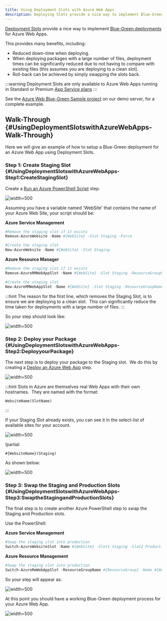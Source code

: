 ```yaml
---
title: Using Deployment Slots with Azure Web Apps
description: Deploying Slots provide a nice way to implement Blue-Green deployments for Azure Web Apps.
---
```


[Deployment Slots](https://azure.microsoft.com/en-us/documentation/articles/web-sites-staged-publishing/) provide a nice way to implement [Blue-Green deployments](http://martinfowler.com/bliki/BlueGreenDeployment.html) for Azure Web Apps.

This provides many benefits, including:

- Reduced down-time when deploying.
- When deploying packages with a large number of files, deployment times can be significantly reduced due to not having to compare with existing files (this assumes you are deploying to a clean slot).
- Roll-back can be achieved by simply swapping the slots back.

:::warning
Deployment Slots are only available to Azure Web Apps running in Standard or Premium [App Service plans](https://azure.microsoft.com/en-us/pricing/details/app-service/plans/)
:::

See the [Azure Web Blue-Green Sample project](https://demo.octopusdeploy.com/app#/projects/azure-web-blue-green-sample/process) on our demo server, for a complete example.

## Walk-Through {#UsingDeploymentSlotswithAzureWebApps-Walk-Through}

Here we will give an example of how to setup a Blue-Green deployment for an Azure Web App using Deployment Slots.

### Step 1: Create Staging Slot {#UsingDeploymentSlotswithAzureWebApps-Step1:CreateStagingSlot}

Create a [Run an Azure PowerShell Script](/docs/guides/azure-deployments/running-azure-powershell/index.md) step.

![](azure-powershell-script-step.png "width=500")

Assuming you have a variable named 'WebSite' that contains the name of your Azure Web Site, your script should be:

**Azure Service Management**

```powershell
#Remove the staging slot if it exists
Remove-AzureWebsite -Name #{WebSite} -Slot Staging -Force

#Create the staging slot
New-AzureWebsite -Name #{WebSite} -Slot Staging
```

**Azure Resource Manager**

```powershell
#Remove the staging slot if it exists
Remove-AzureRMWebAppSlot -Name #{WebSite} -Slot Staging -ResourceGroupName MyResourceGroup -Force -ErrorAction Continue

#Create the staging slot
New-AzureRMWebAppSlot -Name #{WebSite} -Slot Staging -ResourceGroupName MyResourceGroup
```

:::hint
The reason for the first line, which removes the Staging Slot, is to ensure we are deploying to a clean slot.  This can significantly reduce the time taken for deployments with a large number of files.
:::

So your step should look like:

![](azure-remove-staging-slot-script.png "width=500")

### Step 2: Deploy your Package {#UsingDeploymentSlotswithAzureWebApps-Step2:DeployyourPackage}

The next step is to deploy your package to the Staging slot.  We do this by creating a [Deploy an Azure Web App](/docs/deploying-applications/deploying-to-azure/deploying-a-package-to-an-azure-web-app/index.md) step.

![](deploy-azure-web-app-step.png "width=500")

:::hint
Slots in Azure are themselves real Web Apps with their own hostnames.  They are named with the format:

```
WebsiteName(SlotName) 
```
:::

If your Staging Slot already exists, you can see it in the select-list of available sites for your account.

![](azure-web-app-selector-with-slot.png "width=500")

!partial <sitename-custom-expression>

```
#{WebsiteName}(Staging)
```

As shown below:

![](azure-web-app-selector-with-name-binding.png "width=500")

### Step 3: Swap the Staging and Production Slots {#UsingDeploymentSlotswithAzureWebApps-Step3:SwaptheStagingandProductionSlots}

The final step is to create another Azure PowerShell step to swap the Staging and Production slots.

Use the PowerShell:

**Azure Service Management**

```powershell
#Swap the staging slot into production
Switch-AzureWebsiteSlot -Name #{WebSite} -Slot1 Staging -Slot2 Production -Force
```

**Azure Resource Management**

```powershell
#Swap the staging slot into production
Switch-AzureRmWebAppSlot -ResourceGroupName #{ResourceGroup} -Name #{Website} -SourceSlotName Staging -DestinationSlotName Production
```

So your step will appear as:

![](azure-web-app-swap-slots-script.png "width=500")

At this point you should have a working Blue-Green deployment process for your Azure Web App.

![](azure-web-app-with-slots-process.png "width=500")
